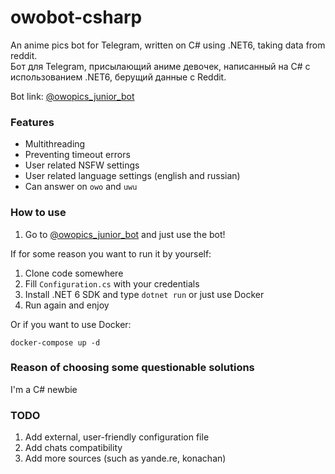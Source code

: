 # owobot-csharp

An anime pics bot for Telegram, written on C# using .NET6, taking data from reddit.   
Бот для Telegram, присылающий аниме девочек, написанный на C# с использованием .NET6, берущий данные с Reddit.

Bot link:  [@owopics_junior_bot](https://t.me/owopics_junior_bot)

### Features
* Multithreading
* Preventing timeout errors
* User related NSFW settings
* User related language settings (english and russian)
* Can answer on `owo` and `uwu`

### How to use
1. Go to [@owopics_junior_bot](https://t.me/owopics_junior_bot) and just use the bot!

If for some reason you want to run it by yourself:

1. Clone code somewhere
2. Fill `Configuration.cs` with your credentials
3. Install .NET 6 SDK and type `dotnet run` or just use Docker
6. Run again and enjoy

Or if you want to use Docker:

```shell
docker-compose up -d
```

### Reason of choosing some questionable solutions

I'm a C# newbie

### TODO
1. Add external, user-friendly configuration file
2. Add chats compatibility
3. Add more sources (such as yande.re, konachan)

